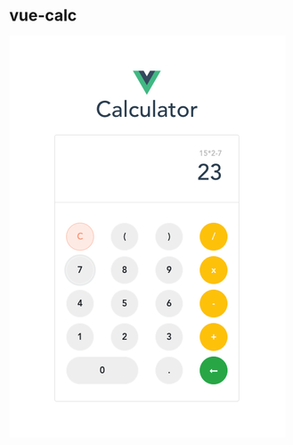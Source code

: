 # vue-calc

![alt text](https://raw.githubusercontent.com/ardanfeb/vue-calc/master/src/assets/vuecalc.png)

